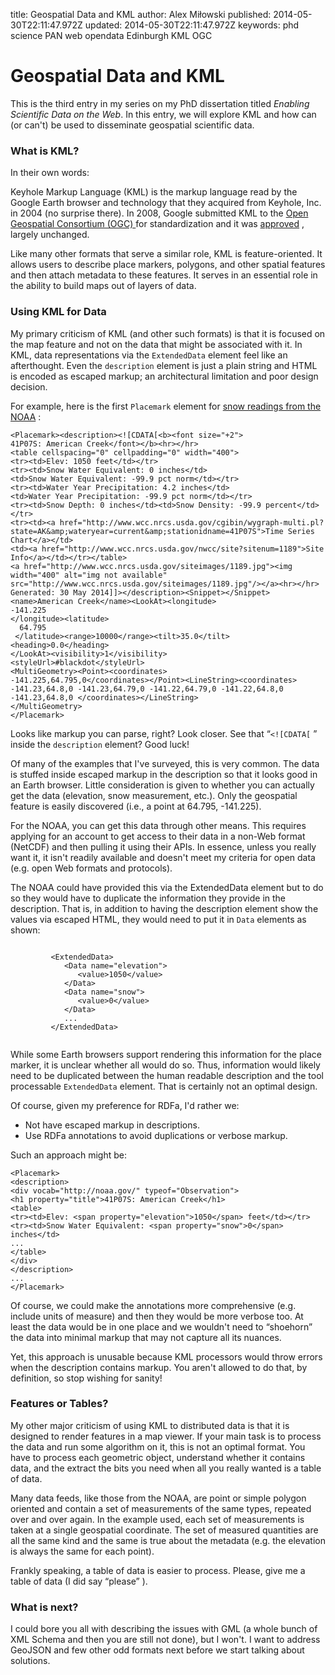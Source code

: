 title: Geospatial Data and KML
author: Alex Miłowski
published: 2014-05-30T22:11:47.972Z
updated: 2014-05-30T22:11:47.972Z
keywords: phd
          science
          PAN
          web
          opendata
          Edinburgh
          KML
          OGC

# Geospatial Data and KML

This is the third entry in my series on my PhD dissertation titled <cite>Enabling Scientific Data on the Web</cite>.  In this entry, we will explore KML and how can (or can't) be used to disseminate geospatial scientific data. 

### What is KML?

In their own words:

Keyhole Markup Language (KML) is the markup language read by the Google Earth browser and technology that they acquired from Keyhole, Inc. in 2004 (no surprise there). In 2008, Google submitted KML to the [Open Geospatial Consortium (OGC) ](http://www.opengeospatial.org) for standardization and it was [approved](http://www.opengeospatial.org/node/857) , largely unchanged. 

Like many other formats that serve a similar role, KML is feature-oriented. It allows users to describe place markers, polygons, and other spatial features and then attach metadata to these features. It serves in an essential role in the ability to build maps out of layers of data. 



### Using KML for Data

My primary criticism of KML (and other such formats) is that it is focused on the map feature and not on the data that might be associated with it. In KML, data representations via the `ExtendedData` element feel like an afterthought. Even the  `description` element is just a plain string and HTML is encoded as escaped markup; an architectural limitation and poor design decision. 

For example, here is the first `Placemark` element for [snow readings from the NOAA](http://www.srh.noaa.gov/gis/kml/) :

```
<Placemark><description><![CDATA[<b><font size="+2">
41P07S: American Creek</font></b><hr></hr>
<table cellspacing="0" cellpadding="0" width="400">
<tr><td>Elev: 1050 feet</td></tr>
<tr><td>Snow Water Equivalent: 0 inches</td>
<td>Snow Water Equivalent: -99.9 pct norm</td></tr>
<tr><td>Water Year Precipitation: 4.2 inches</td>
<td>Water Year Precipitation: -99.9 pct norm</td></tr>
<tr><td>Snow Depth: 0 inches</td><td>Snow Density: -99.9 percent</td></tr>
<tr><td><a href="http://www.wcc.nrcs.usda.gov/cgibin/wygraph-multi.pl?state=AK&amp;wateryear=current&amp;stationidname=41P07S">Time Series Chart</a></td>
<td><a href="http://www.wcc.nrcs.usda.gov/nwcc/site?sitenum=1189">Site Info</a></td></tr></table>
<a href="http://www.wcc.nrcs.usda.gov/siteimages/1189.jpg"><img width="400" alt="img not available" src="http://www.wcc.nrcs.usda.gov/siteimages/1189.jpg"/></a><hr></hr>
Generated: 30 May 2014]]></description><Snippet></Snippet><name>American Creek</name><LookAt><longitude>
-141.225
</longitude><latitude>
  64.795
 </latitude><range>10000</range><tilt>35.0</tilt><heading>0.0</heading>
</LookAt><visibility>1</visibility>
<styleUrl>#blackdot</styleUrl>
<MultiGeometry><Point><coordinates>
-141.225,64.795,0</coordinates></Point><LineString><coordinates>
-141.23,64.8,0 -141.23,64.79,0 -141.22,64.79,0 -141.22,64.8,0 -141.23,64.8,0 </coordinates></LineString>
</MultiGeometry>
</Placemark>
```
Looks like markup you can parse, right? Look closer.  See that   “`<![CDATA[` ” inside the `description` element? Good luck! 

Of many of the examples that I've surveyed, this is very common.  The data is stuffed inside escaped markup in the description so that it looks good in an Earth browser.  Little consideration is given to whether you can actually get the data (elevation, snow measurement, etc.).   Only the geospatial feature is easily discovered (i.e., a point at 64.795, -141.225). 

For the NOAA, you can get this data through other means. This requires applying for an account to get access to their data in a non-Web format (NetCDF) and then pulling it using their APIs. In essence, unless you really want it, it isn't readily available and doesn't meet my criteria for open data (e.g. open Web formats and protocols). 

The NOAA could have provided this via the ExtendedData element but to do so they would have to duplicate the information they provide in the description.  That is, in addition to having the description element show the values via escaped HTML, they would need to put it in `Data` elements as shown: 

```

         <ExtendedData>
            <Data name="elevation">
               <value>1050</value>
            </Data>
            <Data name="snow">
               <value>0</value>
            </Data>
            ...
         </ExtendedData>
      
```
While some Earth browsers support rendering this information for the place marker, it is unclear whether all would do so.  Thus, information would likely need to be duplicated between the human readable description and the tool processable `ExtendedData`  element.  That is certainly not an optimal design. 

Of course, given my preference for RDFa, I'd rather we:

  * Not have escaped markup in descriptions.
  * Use RDFa annotations to avoid duplications or verbose markup.
  
Such an approach might be:

```
<Placemark>
<description>
<div vocab="http://noaa.gov/" typeof="Observation">
<h1 property="title">41P07S: American Creek</h1>
<table>
<tr><td>Elev: <span property="elevation">1050</span> feet</td></tr>
<tr><td>Snow Water Equivalent: <span property="snow">0</span> inches</td>
...
</table>
</div>
</description>
...
</Placemark>
```
Of course, we could make the annotations more comprehensive (e.g. include units of measure) and then they would be more verbose too.  At least the data would be in one place and we wouldn't need to  “shoehorn” the data into minimal markup that may not capture all its nuances. 

Yet, this approach is unusable because KML processors would throw errors when the description contains markup.  You aren't allowed to do that, by definition, so stop wishing for sanity! 



### Features or Tables?

My other major criticism of using KML to distributed data is that it is designed to render features in a map viewer.  If your main task is to process the data and run some algorithm on it, this is not an optimal format.  You have to process each geometric object, understand whether it contains data, and the extract the bits you need when all you really wanted is a table of data. 

Many data feeds, like those from the NOAA, are point or simple polygon oriented and contain a set of measurements of the same types, repeated over and over again.  In the example used, each set of measurements is taken at a single geospatial coordinate.  The set of measured quantities are all the same kind and the same is true about the metadata (e.g. the elevation is always the same for each point). 

Frankly speaking, a table of data is easier to process.  Please, give me a table of data (I did say  “please” ).



### What is next?



I could bore you all with describing the issues with GML (a whole bunch of XML Schema and then you are still not done), but I won't.  I want to address GeoJSON and few other odd formats next before we start talking about solutions. 



